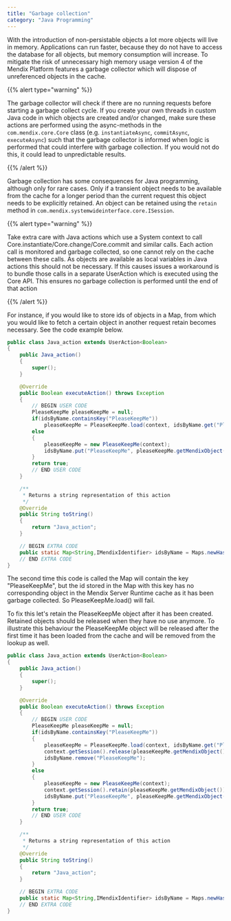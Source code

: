 ```yaml
---
title: "Garbage collection"
category: "Java Programming"
---
```

With the introduction of non-persistable objects a lot more objects will live in memory. Applications can run faster, because they do not have to access the database for all objects, but memory consumption will increase.
To mitigate the risk of unnecessary high memory usage version 4 of the Mendix Platform features a garbage collector which will dispose of unreferenced objects in the cache.

{{% alert type="warning" %}}

The garbage collector will check if there are no running requests before starting a garbage collect cycle. If you create your own threads in custom Java code in which objects are created and/or changed, make sure these actions are performed using the async-methods in the `com.mendix.core.Core` class (e.g. `instantiateAsync`, `commitAsync`, `executeAsync`) such that the garbage collector is informed when logic is performed that could interfere with garbage collection. If you would not do this, it could lead to unpredictable results.

{{% /alert %}}

Garbage collection has some consequences for Java programming, although only for rare cases.
Only if a transient object needs to be available from the cache for a longer period than the current request this object needs to be explicitly retained.
An object can be retained using the `retain` method in `com.mendix.systemwideinterface.core.ISession`.

{{% alert type="warning" %}}

Take extra care with Java actions which use a System context to call Core.instantiate/Core.change/Core.commit and similar calls. Each action call is monitored and garbage collected, so one cannot rely on the cache between these calls. As objects are available as local variables in Java actions this should not be necessary. If this causes issues a workaround is to bundle those calls in a separate UserAction which is executed using the Core API. This ensures no garbage collection is performed until the end of that action

{{% /alert %}}

For instance, if you would like to store ids of objects in a Map, from which you would like to fetch a certain object in another request retain becomes necessary. See the code example below.

```java
public class Java_action extends UserAction<Boolean>
{
	public Java_action()
	{
		super();
	}

	@Override
	public Boolean executeAction() throws Exception
	{
		// BEGIN USER CODE
		PleaseKeepMe pleaseKeepMe = null;
		if(idsByName.containsKey("PleaseKeepMe"))
			pleaseKeepMe = PleaseKeepMe.load(context, idsByName.get("PleaseKeepMe"));
		else
		{
			pleaseKeepMe = new PleaseKeepMe(context);
			idsByName.put("PleaseKeepMe", pleaseKeepMe.getMendixObject().getId());
		}
		return true;
		// END USER CODE
	}

	/**
	 * Returns a string representation of this action
	 */
	@Override
	public String toString()
	{
		return "Java_action";
	}

	// BEGIN EXTRA CODE
	public static Map<String,IMendixIdentifier> idsByName = Maps.newHashMap();
	// END EXTRA CODE
}

```

The second time this code is called the Map will contain the key "PleaseKeepMe", but the id stored in the Map with this key has no corresponding object in the Mendix Server Runtime cache as it has been garbage collected. So PleaseKeepMe.load() will fail.

To fix this let's retain the PleaseKeepMe object after it has been created. Retained objects should be released when they have no use anymore. To illustrate this behaviour the PleaseKeepMe object will be released after the first time it has been loaded from the cache and will be removed from the lookup as well.

```java
public class Java_action extends UserAction<Boolean>
{
	public Java_action()
	{
		super();
	}

	@Override
	public Boolean executeAction() throws Exception
	{
		// BEGIN USER CODE
		PleaseKeepMe pleaseKeepMe = null;
		if(idsByName.containsKey("PleaseKeepMe"))
		{
			pleaseKeepMe = PleaseKeepMe.load(context, idsByName.get("PleaseKeepMe"));
			context.getSession().release(pleaseKeepMe.getMendixObject().getId());
			idsByName.remove("PleaseKeepMe");
		}
		else
		{
			pleaseKeepMe = new PleaseKeepMe(context);
			context.getSession().retain(pleaseKeepMe.getMendixObject());
			idsByName.put("PleaseKeepMe", pleaseKeepMe.getMendixObject().getId());
		}
		return true;
		// END USER CODE
	}

	/**
	 * Returns a string representation of this action
	 */
	@Override
	public String toString()
	{
		return "Java_action";
	}

	// BEGIN EXTRA CODE
	public static Map<String,IMendixIdentifier> idsByName = Maps.newHashMap();
	// END EXTRA CODE
}

```
